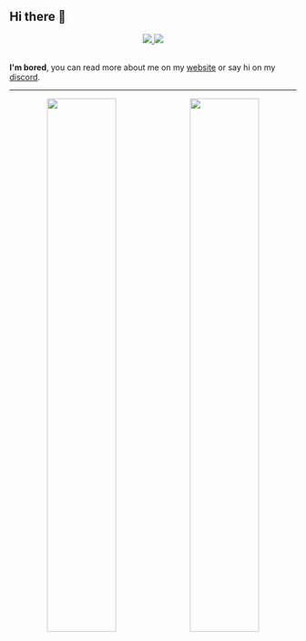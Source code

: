 ## Hi there 👋

<div align="center">
  <a href="https://discord.com/users/244459328847872000">
    <img src="https://img.shields.io/static/v1?label=Discord&message=albedo%239999&style=for-the-badge&color=5865f2" />
  </a>
  <a href="https://wakatime.com/@54268028-db08-4078-badf-f93a587bd8c9">
    <img src="https://wakatime.com/badge/user/54268028-db08-4078-badf-f93a587bd8c9.svg?style=for-the-badge" />
  </a>
</div>

<br>

**I'm bored**, you can read more about me on my [website](https://tooboredtocode.dev) or say hi on my [discord](https://albedo.me/discord).

---

<div align="center">
  <img width="49%" src="https://github-readme-stats.vercel.app/api?username=tooboredtocode&title_color=dc420b&text_color=8ae9ff&bg_color=20,00101f,000e2f&hide_border=true&custom_title=Some%20cool%20Stats:" />
  <img width="49%" src="https://github-readme-stats.vercel.app/api/top-langs?username=tooboredtocode&layout=compact&title_color=dc420b&text_color=8ae9ff&bg_color=20,000e2f,000b3e&hide_border=true&custom_title=Languages%20I%20use%20most%20often:&langs_count=8" />
</div>
